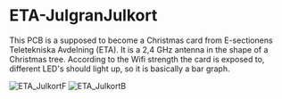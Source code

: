 # ETA-JulgranJulkort
This PCB is a supposed to become a Christmas card from E-sectionens Teletekniska Avdelning (ETA). It is a 2,4 GHz antenna in the shape of a Christmas tree. According to the Wifi strength the card is exposed to, different LED's should light up, so it is basically a bar graph.

![ETA_JulkortF](https://user-images.githubusercontent.com/106022141/207540558-84b09bd9-ae58-4a9f-9a46-f48232dd00ab.png)
![ETA_JulkortB](https://user-images.githubusercontent.com/106022141/207540586-db51806d-5b1d-4ba1-a38c-98884f0ba42c.png)

